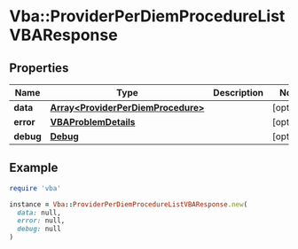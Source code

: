 # Vba::ProviderPerDiemProcedureListVBAResponse

## Properties

| Name | Type | Description | Notes |
| ---- | ---- | ----------- | ----- |
| **data** | [**Array&lt;ProviderPerDiemProcedure&gt;**](ProviderPerDiemProcedure.md) |  | [optional] |
| **error** | [**VBAProblemDetails**](VBAProblemDetails.md) |  | [optional] |
| **debug** | [**Debug**](Debug.md) |  | [optional] |

## Example

```ruby
require 'vba'

instance = Vba::ProviderPerDiemProcedureListVBAResponse.new(
  data: null,
  error: null,
  debug: null
)
```

